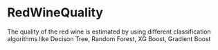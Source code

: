 # RedWineQuality

The quality of the red wine is estimated by using different classification algorithms like Decison Tree, Random Forest, XG Boost, Gradient Boost
